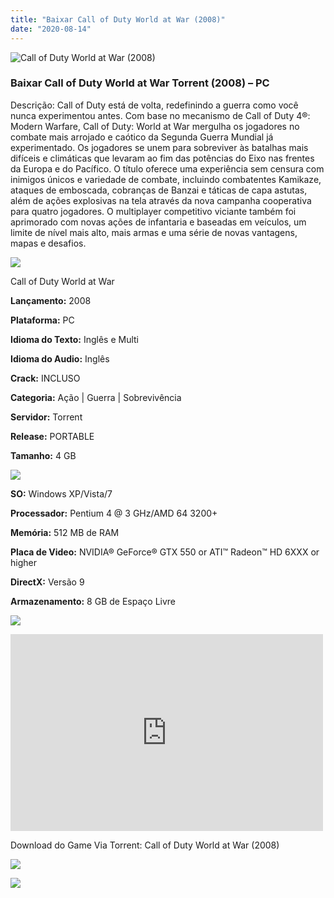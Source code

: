 ```yaml
---
title: "Baixar Call of Duty World at War (2008)"
date: "2020-08-14"
---
```


![Call of Duty World at War (2008)](https://1.bp.blogspot.com/-0nUDbQBeDZY/XwyhmNvDyZI/AAAAAAAAA3M/EDdRRzMVrV47zrQ6PPcqi-4cIut0nnr0QCNcBGAsYHQ/s320/poster.jpg "Call of Duty World at War (2008)")

### Baixar Call of Duty World at War Torrent (2008) – PC

Descrição: Call of Duty está de volta, redefinindo a guerra como você nunca experimentou antes. Com base no mecanismo de Call of Duty 4®: Modern Warfare, Call of Duty: World at War mergulha os jogadores no combate mais arrojado e caótico da Segunda Guerra Mundial já experimentado. Os jogadores se unem para sobreviver às batalhas mais difíceis e climáticas que levaram ao fim das potências do Eixo nas frentes da Europa e do Pacífico. O título oferece uma experiência sem censura com inimigos únicos e variedade de combate, incluindo combatentes Kamikaze, ataques de emboscada, cobranças de Banzai e táticas de capa astutas, além de ações explosivas na tela através da nova campanha cooperativa para quatro jogadores. O multiplayer competitivo viciante também foi aprimorado com novas ações de infantaria e baseadas em veículos, um limite de nível mais alto, mais armas e uma série de novas vantagens, mapas e desafios.

![](https://1.bp.blogspot.com/-XIAoZor_ewQ/Xt6k8H1cWZI/AAAAAAAAAi0/oGRR_ah4Rf449lfQQZDiX_22jAu7LLnJACPcBGAYYCw/s400/Bot{4608eb41b51a711b0b999304a189c296d691bb56043e613118fd17737bb26b97}25C3{4608eb41b51a711b0b999304a189c296d691bb56043e613118fd17737bb26b97}25A3o{4608eb41b51a711b0b999304a189c296d691bb56043e613118fd17737bb26b97}2Bde{4608eb41b51a711b0b999304a189c296d691bb56043e613118fd17737bb26b97}2BInforma{4608eb41b51a711b0b999304a189c296d691bb56043e613118fd17737bb26b97}25C3{4608eb41b51a711b0b999304a189c296d691bb56043e613118fd17737bb26b97}25A7{4608eb41b51a711b0b999304a189c296d691bb56043e613118fd17737bb26b97}25C3{4608eb41b51a711b0b999304a189c296d691bb56043e613118fd17737bb26b97}25B5es.jpg)

Call of Duty World at War

**Lançamento:** 2008

**Plataforma:** PC

**Idioma do Texto:** Inglês e Multi

**Idioma do Audio:** Inglês

**Crack:** INCLUSO

**Categoria:** Ação | Guerra | Sobrevivência

**Servidor:** Torrent

**Release:** PORTABLE

**Tamanho:** 4 GB

![](https://1.bp.blogspot.com/-h4INo_OBwls/Xt6lEEMpxNI/AAAAAAAAAi4/JjyyoRDYOagV83dzmOlHFitCwsklVMs6ACPcBGAYYCw/s400/Bot{4608eb41b51a711b0b999304a189c296d691bb56043e613118fd17737bb26b97}25C3{4608eb41b51a711b0b999304a189c296d691bb56043e613118fd17737bb26b97}25A3o{4608eb41b51a711b0b999304a189c296d691bb56043e613118fd17737bb26b97}2Bde{4608eb41b51a711b0b999304a189c296d691bb56043e613118fd17737bb26b97}2BRequisitos.jpg)

**SO:** Windows XP/Vista/7

**Processador:** Pentium 4 @ 3 GHz/AMD 64 3200+

**Memória:** 512 MB de RAM

**Placa de Video:** NVIDIA® GeForce® GTX 550 or ATI™ Radeon™ HD 6XXX or higher

**DirectX:** Versão 9

**Armazenamento:** 8 GB de Espaço Livre

![](https://1.bp.blogspot.com/-rcYyVsnA81c/Xt6lZMZ2XiI/AAAAAAAAAjA/1MF2KKFyKSoUtwrodSDJRdpQoMNmnHOhwCPcBGAYYCw/s400/Bot{4608eb41b51a711b0b999304a189c296d691bb56043e613118fd17737bb26b97}25C3{4608eb41b51a711b0b999304a189c296d691bb56043e613118fd17737bb26b97}25A3o{4608eb41b51a711b0b999304a189c296d691bb56043e613118fd17737bb26b97}2Bde{4608eb41b51a711b0b999304a189c296d691bb56043e613118fd17737bb26b97}2BTrailer.jpg)

<iframe allow="accelerometer; autoplay; encrypted-media; gyroscope; picture-in-picture" allowfullscreen frameborder="0" height="315" src="https://www.youtube.com/embed/ondfCsioE0E" width="500"></iframe>

Download do Game Via Torrent: Call of Duty World at War (2008)

[![](https://1.bp.blogspot.com/-KEcbu5lXdM0/Xu5yX-HgHDI/AAAAAAAAAsY/bBJ6W14NqC4-Ny_0LiwqQPIkTbYzyURcACPcBGAYYCw/s200/CAPA3.jpg)](https://utorrentmegagames.blogspot.com/p/recomendado.html)

[![](https://1.bp.blogspot.com/-Rkir3Cy7E90/XthUbQKV_OI/AAAAAAAAAgU/q6xV1k8mreQnsOAbeImqH6Qi8ahsN2LpACPcBGAYYCw/s1600/Bot{4608eb41b51a711b0b999304a189c296d691bb56043e613118fd17737bb26b97}25C3{4608eb41b51a711b0b999304a189c296d691bb56043e613118fd17737bb26b97}25A3o{4608eb41b51a711b0b999304a189c296d691bb56043e613118fd17737bb26b97}2Bde{4608eb41b51a711b0b999304a189c296d691bb56043e613118fd17737bb26b97}2BDownload.jpg)](498fe29cde1018a2f6e94233e8af617c542647a8&dn=Call+Of+Duty+World+At+War+repack+Mr+DJ)

